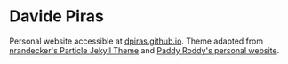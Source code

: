 # Davide Piras

Personal website accessible at [dpiras.github.io](https://dpiras.github.io "Davide's website"). Theme adapted from [nrandecker's Particle Jekyll Theme](https://github.com/nrandecker/particle) and [Paddy Roddy's personal website](https://github.com/paddyroddy/paddyroddy.github.io/tree/release).
